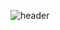 ![header](https://capsule-render.vercel.app/api?type=wave&color=auto&height=200&section=header&text=capsule%20render&fontSize=90)

